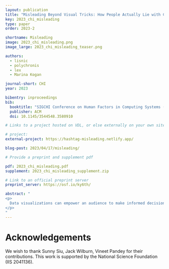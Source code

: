 ```yaml
---
layout: publication
title: "Misleading Beyond Visual Tricks: How People Actually Lie with Charts"
key: 2023_chi_misleading
type: paper
order: 2023-2

shortname: Misleading
image: 2023_chi_misleading.png
image_large: 2023_chi_misleading_teaser.png

authors:
  - lisnic
  - polychronis
  - lex
  - Marina Kogan

journal-short: CHI
year: 2023

bibentry: inproceedings
bib:
  booktitle: "SIGCHI Conference on Human Factors in Computing Systems (CHI) (to appear)"
  publisher: ACM
  doi: 10.1145/3544548.3580910

# Links to a project hosted on VDL, or else externally on your own site

# project:
external-project: https://hashtag-misleading.netlify.app/

blog-post: 2023/04/17/misleading/

# Provide a preprint and supplement pdf

pdf: 2023_chi_misleading.pdf
supplement: 2023_chi_misleading_supplement.zip

# Link to an official preprint server
preprint_server: https://osf.io/ky6th/

abstract: "
<p>
  Data visualizations can empower an audience to make informed decisions. At the same time, deceptive representations of data can lead to inaccurate interpretations while still providing an illusion of data-driven insights. Existing research on misleading visualizations primarily focuses on examples of charts and techniques previously reported to be deceptive. These approaches do not necessarily describe how charts mislead the general population in practice. We instead present an analysis of data visualizations found in a real-world discourse of a significant global event---Twitter posts with visualizations related to the COVID-19 pandemic. Our work shows that, contrary to conventional wisdom, violations of visualization design guidelines are not the dominant way people mislead with charts. Specifically, they do not disproportionately lead to reasoning errors in posters' arguments. Through a series of examples, we present common reasoning errors and discuss how even faithfully plotted data visualizations can be used to support misinformation online.
</p>
"
---
```


# Acknowledgements

We wish to thank Sunny Siu, Jack Wilburn, Vineet Pandey for their contributions. This work is supported by the National Science Foundation (IIS 2041136).
